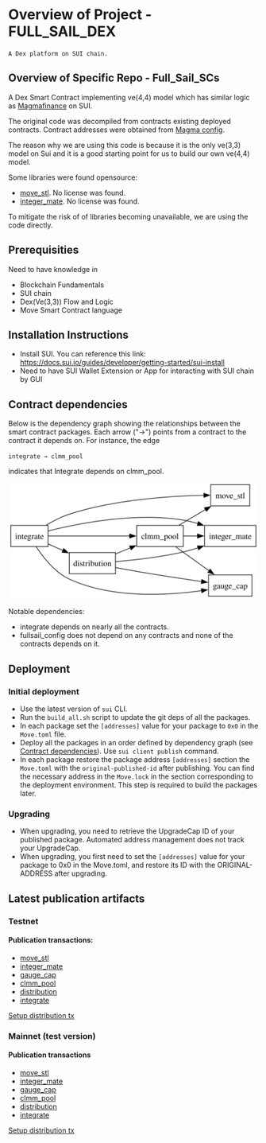 # Overview of Project - FULL_SAIL_DEX

    A Dex platform on SUI chain.

## Overview of Specific Repo - Full_Sail_SCs

A Dex Smart Contract implementing ve(4,4) model which has similar logic as [Magmafinance](https://magmafinance.io/) on SUI.

The original code was decompiled from contracts existing deployed contracts. Contract addresses were obtained
from [Magma config](https://github.com/MagmaFinanceIO/magma_clmm_sdk/blob/main/src/config/mainnet.ts).

The reason why we are using this code is because it is the only ve(3,3) model on Sui and it is a good starting point for us to build our own ve(4,4) model.

Some libraries were found opensource:
    
- [move_stl](https://github.com/MagmaFinanceIO/move-stl). No license was found.
- [integer_mate](https://github.com/MagmaFinanceIO/integer-mate). No license was found.

To mitigate the risk of of libraries becoming unavailable, we are using the code directly.

## Prerequisities

Need to have knowledge in
- Blockchain Fundamentals
- SUI chain
- Dex(Ve(3,3)) Flow and Logic
- Move Smart Contract language

## Installation Instructions

- Install SUI. You can reference this link: https://docs.sui.io/guides/developer/getting-started/sui-install
- Need to have SUI Wallet Extension or App for interacting with SUI chain by GUI

## Contract dependencies

Below is the dependency graph showing the relationships between the smart contract packages. Each arrow ("→") points from a contract to the contract it depends on. For instance, the edge

`integrate → clmm_pool`

indicates that Integrate depends on clmm_pool.

![Dependency Graph](dependency_graph.svg)

Notable dependencies:
- integrate depends on nearly all the contracts.
- fullsail_config does not depend on any contracts and none of the contracts depends on it.

## Deployment

### Initial deployment
- Use the latest version of `sui` CLI.
- Run the `build_all.sh` script to update the git deps of all the packages.
- In each package set the `[addresses]` value for your package to `0x0` in the `Move.toml` file.
- Deploy all the packages in an order defined by dependency graph (see [Contract dependencies](#contract-dependencies)). 
Use `sui client publish` command.
- In each package restore the package address `[addresses]` section the `Move.toml` with the `original-published-id` after publishing.
You can find the necessary address in the `Move.lock` in the section corresponding to the deployment environment. 
This step is required to build the packages later.

### Upgrading
- When upgrading, you need to retrieve the UpgradeCap ID of your published package. Automated address management does not track your UpgradeCap.
- When upgrading, you first need to set the `[addresses]` value for your package to 0x0 in the Move.toml, and restore its ID with the ORIGINAL-ADDRESS after upgrading.

## Latest publication artifacts

### Testnet

#### Publication transactions:

- [move_stl](https://testnet.suivision.xyz/txblock/GmnSDVgMEj9FhMBZr4KDeqbSKZmDydfbXSqgA8ToUg1C)
- [integer_mate](https://testnet.suivision.xyz/txblock/58sGFmxKmD7rdKcGWJTKvv61EjYLGn5uAELmphQ6MFga)
- [gauge_cap](https://testnet.suivision.xyz/txblock/Wi57YbH9vRspiEc9LL22NxDjxnQXTV1igShdpzKXvpD)
- [clmm_pool](https://testnet.suivision.xyz/txblock/JDixgrY2ukAH7osgCeJX8YfTeq9xSEPE68VJPmF1EBJs)
- [distribution](https://testnet.suivision.xyz/txblock/ECihTgcyGtTsQdDDs6SjC9x2616brY6jnq4sZnSQc23R)
- [integrate](https://testnet.suivision.xyz/txblock/7FhEtcJBxGJGyntVUwMkemhqgGEZZwgUL63M3xSqwDDb)

[Setup distribution tx](https://testnet.suivision.xyz/txblock/6Z1DjeSo25XEu48MSteNSSmkv1MAD17hH5w1D3YckaL7)

### Mainnet (test version)

#### Publication transactions

- [move_stl](https://suivision.xyz/txblock/DJSKVGhe4Zc27dbWHjq4QVyoXGxXePKTZJMahpxsKssf)
- [integer_mate](https://suivision.xyz/txblock/7KCHahBXG6hfFMnRwNfnWg4Zy6QpWK5qK3cDgg7DcR8R)
- [gauge_cap](https://suivision.xyz/txblock/EgSaGcfSMcqemH9QgcQrwquue4kbCWxEiHnfzTcnQwsP)
- [clmm_pool](https://suivision.xyz/txblock/CuoZkRJNFEqZrA9oByC83BMdhxcHTeLpCaBPjQCyyUpA)
- [distribution](https://suivision.xyz/txblock/CbKBgFnwjhEPemt7LCB9qmpXUEST5BUyyuUJVmapTMRe)
- [integrate](https://suivision.xyz/txblock/Es3DqkbX1cibjToEmiWcd1awpAh763mb36amNAuAm3Xh)

[Setup distribution tx](https://suivision.xyz/txblock/76dT6eHyzTiXR4fe14pzAASeEpq2FnX6DBkpcLATVBrQ)

